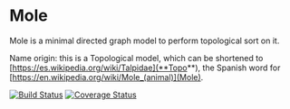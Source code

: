 # Mole
Mole is a minimal directed graph model to perform topological sort on it.

Name origin: this is a Topological model, which can be shortened to [https://es.wikipedia.org/wiki/Talpidae](**Topo**), the Spanish word for [https://en.wikipedia.org/wiki/Mole_(animal)](Mole).

[![Build Status](https://travis-ci.org/fortizpenaloza/Mole.svg?branch=master)](https://travis-ci.org/fortizpenaloza/Mole)
[![Coverage Status](https://coveralls.io/repos/github/fortizpenaloza/Mole/badge.svg?branch=master)](https://coveralls.io/github/fortizpenaloza/Mole?branch=master)


